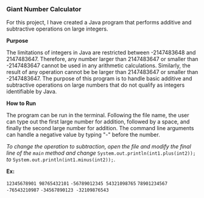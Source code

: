 ### Giant Number Calculator

For this project, I have created a Java program that performs additive and subtractive operations on large integers.

**Purpose**

The limitations of integers in Java are restricted between -2147483648 and 2147483647. Therefore, any number larger than 2147483647 or smaller than -2147483647 cannot be used in any arithmetic calculations. Similarly, the result of any operation cannot be be larger than 2147483647 or smaller than -2147483647. The purpose of this program is to handle basic additive and subtractive operations on large numbers that do not qualify as integers identifiable by Java.

**How to Run**

The program can be run in the terminal. Following the file name, the user can type out the first large number for addition, followed by a space, and finally the second large number for addition. The command line arguments can handle a negative value by typing "-" before the number.

_To change the operation to subtraction, open the file and modify the final line of the `main` method and change_ `System.out.println(int1.plus(int2));` _to_ `System.out.println(int1.minus(int2));`.

**Ex:**

`12345678901 98765432101`
`-56789012345 54321098765`
`78901234567 -76543210987`
`-34567890123 -32109876543`
